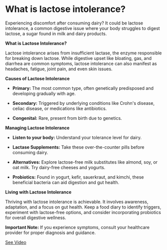 # What is lactose intolerance?

Experiencing discomfort after consuming dairy? It could be lactose intolerance, a common digestive issue where your body struggles to digest lactose, a sugar found in milk and dairy products.

**What is Lactose Intolerance?**

Lactose intolerance arises from insufficient lactase, the enzyme responsible for breaking down lactose. While digestive upset like bloating, gas, and diarrhea are common symptoms, lactose intolerance can also manifest as headaches, fatigue, joint pain, and even skin issues.

**Causes of Lactose Intolerance**

- **Primary:** The most common type, often genetically predisposed and developing gradually with age.

- **Secondary:** Triggered by underlying conditions like Crohn's disease, celiac disease, or medications like antibiotics.

- **Congenital:** Rare, present from birth due to genetics.

**Managing Lactose Intolerance**

- **Listen to your body:** Understand your tolerance level for dairy.

- **Lactase Supplements:** Take these over-the-counter pills before consuming dairy.

- **Alternatives:** Explore lactose-free milk substitutes like almond, soy, or oat milk. Try dairy-free cheeses and yogurts.

- **Probiotics:** Found in yogurt, kefir, sauerkraut, and kimchi, these beneficial bacteria can aid digestion and gut health.

**Living with Lactose Intolerance**

Thriving with lactose intolerance is achievable. It involves awareness, adaptation, and a focus on gut health. Keep a food diary to identify triggers, experiment with lactose-free options, and consider incorporating probiotics for overall digestive wellness.

**Important Note:** If you experience symptoms, consult your healthcare provider for proper diagnosis and guidance.

 [See Video](https://www.youtube.com/embed/iRPzSRWNjyY)